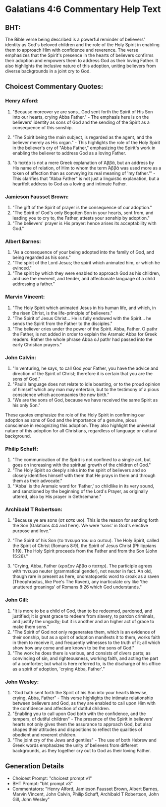 # Galatians 4:6 Commentary Help Text

## BHT:
The Bible verse being described is a powerful reminder of believers' identity as God's beloved children and the role of the Holy Spirit in enabling them to approach Him with confidence and reverence. The verse emphasizes that the Spirit's presence in the hearts of believers confirms their adoption and empowers them to address God as their loving Father. It also highlights the inclusive nature of this adoption, uniting believers from diverse backgrounds in a joint cry to God.

## Choicest Commentary Quotes:
### Henry Alford:
1. "Because moreover ye are sons...God sent forth the Spirit of His Son into our hearts, crying Abba Father." - The emphasis here is on the believers' identity as sons of God and the sending of the Spirit as a consequence of this sonship.

2. "The Spirit being the main subject, is regarded as the agent, and the believer merely as His organ." - This highlights the role of the Holy Spirit in the believer's cry of "Abba Father," emphasizing the Spirit's work in enabling the believer to address God as a loving Father.

3. "ὁ πατήρ is not a mere Greek explanation of Ἀββᾶ, but an address by His name of relation, of Him to whom the term Ἀββᾶ was used more as a token of affection than as conveying its real meaning of 'my father.'" - This clarifies that "Abba Father" is not just a linguistic explanation, but a heartfelt address to God as a loving and intimate Father.

### Jamieson Fausset Brown:
1. "The gift of the Spirit of prayer is the consequence of our adoption."
2. "The Spirit of God's only Begotten Son in your hearts, sent from, and leading you to cry to, the Father, attests your sonship by adoption."
3. "The believers' prayer is His prayer: hence arises its acceptability with God."

### Albert Barnes:
1. "As a consequence of your being adopted into the family of God, and being regarded as his sons."
2. "The spirit of the Lord Jesus; the spirit which animated him, or which he evinced."
3. "The spirit by which they were enabled to approach God as his children, and use the reverent, and tender, and affectionate language of a child addressing a father."

### Marvin Vincent:
1. "The Holy Spirit which animated Jesus in his human life, and which, in the risen Christ, is the life-principle of believers."
2. "The Spirit of Jesus Christ... He is fully endowed with the Spirit... he sends the Spirit from the Father to the disciples."
3. "The believer cries under the power of the Spirit. Abba, Father. O pathr the Father, is not added in order to explain the Aramaic Abba for Greek readers. Rather the whole phrase Abba oJ pathr had passed into the early Christian prayers."

### John Calvin:
1. "In venturing, he says, to call God your Father, you have the advice and direction of the Spirit of Christ; therefore it is certain that you are the sons of God."
2. "Paul’s language does not relate to idle boasting, or to the proud opinion of himself which any man may entertain, but to the testimony of a pious conscience which accompanies the new birth."
3. "We are the sons of God, because we have received the same Spirit as his only Son."

These quotes emphasize the role of the Holy Spirit in confirming our adoption as sons of God and the importance of a genuine, pious conscience in recognizing this adoption. They also highlight the universal nature of this adoption for all Christians, regardless of language or cultural background.

### Philip Schaff:
1. "The communication of the Spirit is not confined to a single act, but goes on increasing with the spiritual growth of the children of God."
2. "The Holy Spirit so deeply sinks into the spirit of believers and so closely identifies himself with them that He prays in them and through them as their advocate."
3. "'Abba' is the Aramaic word for 'Father,' so childlike in its very sound, and sanctioned by the beginning of the Lord's Prayer, as originally uttered, also by His prayer in Gethsemane."

### Archibald T Robertson:
1. "Because ye are sons (οτ εστε υιο). This is the reason for sending forth the Son (Galatians 4:4 and here). We were 'sons' in God's elective purpose and love."

2. "The Spirit of his Son (το πνευμα του υιο αυτου). The Holy Spirit, called the Spirit of Christ (Romans 8:9), the Spirit of Jesus Christ (Philippians 1:19). The Holy Spirit proceeds from the Father and from the Son (John 15:26)."

3. "Crying, Abba, Father (κραζον Αββα ο πατηρ). The participle agrees with πνευμα neuter (grammatical gender), not neuter in fact. An old, though rare in present as here, onomatopoetic word to croak as a raven (Theophrastus, like Poe's The Raven), any inarticulate cry like 'the unuttered groanings' of Romans 8:26 which God understands."

### John Gill:
1. "It is more to be a child of God, than to be redeemed, pardoned, and justified; it is great grace to redeem from slavery, to pardon criminals, and justify the ungodly; but it is another and an higher act of grace to make them sons."
2. "The Spirit of God not only regenerates them, which is an evidence of their sonship, but as a spirit of adoption manifests it to them, works faith in them to receive it, and frequently witnesses to the truth of it; all which show how any come and are known to be the sons of God."
3. "The work he does there is various, and consists of divers parts; as convincing of sin, and righteousness, working faith, and acting the part of a comforter; but what is here referred to, is the discharge of his office as a spirit of adoption, 'crying Abba, Father'."

### John Wesley:
1. "God hath sent forth the Spirit of his Son into your hearts likewise, crying, Abba, Father" - This verse highlights the intimate relationship between believers and God, as they are enabled to call upon Him with the confidence and affection of dutiful children.
2. "Enabling you to call upon God both with the confidence, and the tempers, of dutiful children" - The presence of the Spirit in believers' hearts not only gives them the assurance to approach God, but also shapes their attitudes and dispositions to reflect the qualities of obedient and reverent children.
3. "The joint cry of the Jews and gentiles" - The use of both Hebrew and Greek words emphasizes the unity of believers from different backgrounds, as they together cry out to God as their loving Father.


## Generation Details
- Choicest Prompt: "choicest prompt v1"
- BHT Prompt: "bht prompt v3"
- Commentators: "Henry Alford, Jamieson Fausset Brown, Albert Barnes, Marvin Vincent, John Calvin, Philip Schaff, Archibald T Robertson, John Gill, John Wesley"
